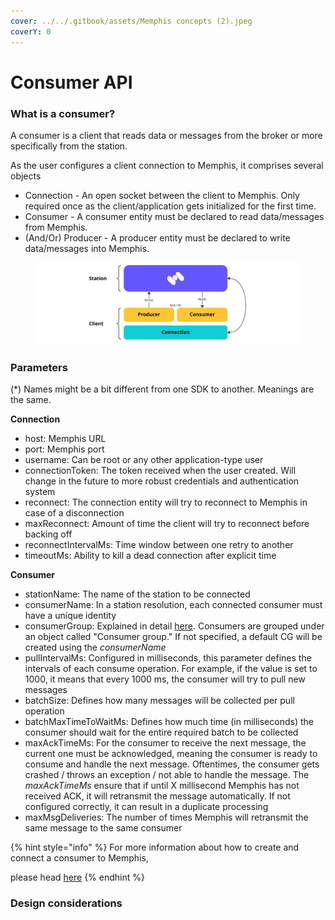 ```yaml
---
cover: ../../.gitbook/assets/Memphis concepts (2).jpeg
coverY: 0
---
```


# Consumer API

### What is a consumer?

A consumer is a client that reads data or messages from the broker or more specifically from the station.&#x20;

As the user configures a client connection to Memphis, it comprises several objects

* Connection - An open socket between the client to Memphis. Only required once as the client/application gets initialized for the first time.
* Consumer - A consumer entity must be declared to read data/messages from Memphis.
* (And/Or) Producer - A producer entity must be declared to write data/messages into Memphis.

<figure><img src="../../.gitbook/assets/Producer.jpeg" alt=""><figcaption></figcaption></figure>

### Parameters

(\*) Names might be a bit different from one SDK to another. Meanings are the same.

**Connection**

* host: Memphis URL
* port: Memphis port
* username: Can be root or any other application-type user
* connectionToken: The token received when the user created. Will change in the future to more robust credentials and authentication system
* reconnect: The connection entity will try to reconnect to Memphis in case of a disconnection
* maxReconnect: Amount of time the client will try to reconnect before backing off
* reconnectIntervalMs: Time window between one retry to another
* timeoutMs: Ability to kill a dead connection after explicit time

**Consumer**

* stationName: The name of the station to be connected
* consumerName: In a station resolution, each connected consumer must have a unique identity
* consumerGroup: Explained in detail [here](consumer-groups.md). Consumers are grouped under an object called "Consumer group." If not specified, a default CG will be created using the _consumerName_
* pullIntervalMs: Configured in milliseconds, this parameter defines the intervals of each consume operation. For example, if the value is set to 1000, it means that every 1000 ms, the consumer will try to pull new messages
* batchSize: Defines how many messages will be collected per pull operation
* batchMaxTimeToWaitMs: Defines how much time (in milliseconds) the consumer should wait for the entire required batch to be collected
* maxAckTimeMs: For the consumer to receive the next message, the current one must be acknowledged, meaning the consumer is ready to consume and handle the next message. Oftentimes, the consumer gets crashed / throws an exception / not able to handle the message. The _maxAckTimeMs_ ensure that if until X millisecond Memphis has not received ACK, it will retransmit the message automatically. If not configured correctly, it can result in a duplicate processing
* maxMsgDeliveries: The number of times Memphis will retransmit the same message to the same consumer

{% hint style="info" %}
For more information about how to create and connect a consumer to Memphis,&#x20;

please head [here](broken-reference)
{% endhint %}

### Design considerations




